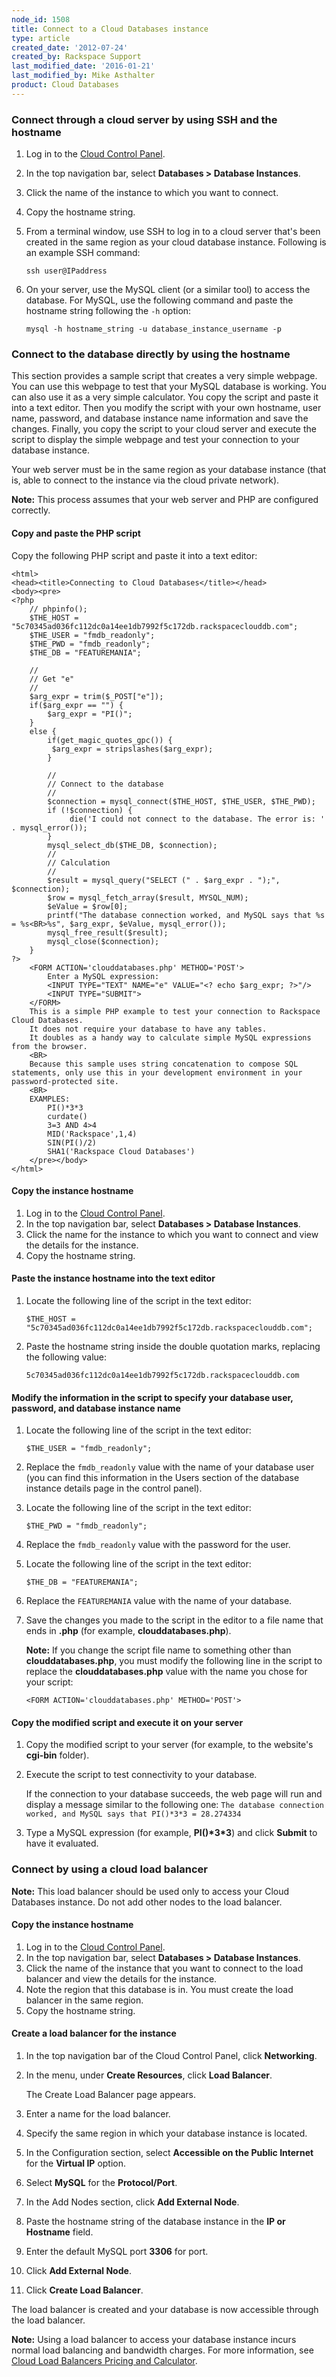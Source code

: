 ```yaml
---
node_id: 1508
title: Connect to a Cloud Databases instance
type: article
created_date: '2012-07-24'
created_by: Rackspace Support
last_modified_date: '2016-01-21'
last_modified_by: Mike Asthalter
product: Cloud Databases
---
```


### Connect through a cloud server by using SSH and the hostname

1.  Log in to the [Cloud Control Panel](http://mycloud.rackspace.com/).
2.  In the top navigation bar, select **Databases &gt; Database
    Instances**.
3.  Click the name of the instance to which you want to connect.
4.  Copy the hostname string.
5.  From a terminal window, use SSH to log in to a cloud server that's
    been created in the same region as your cloud database instance.
    Following is an example SSH command:

        ssh user@IPaddress


6.  On your server, use the MySQL client (or a similar tool) to access
    the database. For MySQL, use the following command and paste the
    hostname string following the `-h` option:

        mysql -h hostname_string -u database_instance_username -p


### Connect to the database directly by using the hostname

This section provides a sample script that creates a very simple
webpage. You can use this webpage to test that your MySQL database is
working. You can also use it as a very simple calculator. You copy the
script and paste it into a text editor. Then you modify the script with
your own hostname, user name, password, and database instance name
information and save the changes. Finally, you copy the script to your
cloud server and execute the script to display the simple webpage and
test your connection to your database instance.

Your web server must be in the same region as your database instance
(that is, able to connect to the instance via the cloud private
network).

**Note:** This process assumes that your web server and PHP are
configured correctly.

#### Copy and paste the PHP script

Copy the following PHP script and paste it into a text editor:

    <html>
    <head><title>Connecting to Cloud Databases</title></head>
    <body><pre>
    <?php
        // phpinfo();
        $THE_HOST = "5c70345ad036fc112dc0a14ee1db7992f5c172db.rackspaceclouddb.com";
        $THE_USER = "fmdb_readonly";
        $THE_PWD = "fmdb_readonly";
        $THE_DB = "FEATUREMANIA";

        //
        // Get "e"
        //
        $arg_expr = trim($_POST["e"]);
        if($arg_expr == "") {
            $arg_expr = "PI()";
        }
        else {
            if(get_magic_quotes_gpc()) {
             $arg_expr = stripslashes($arg_expr);
            }

            //
            // Connect to the database
            //
            $connection = mysql_connect($THE_HOST, $THE_USER, $THE_PWD);
            if (!$connection) {
                 die('I could not connect to the database. The error is: ' . mysql_error());
            }
            mysql_select_db($THE_DB, $connection);
            //
            // Calculation
            //
            $result = mysql_query("SELECT (" . $arg_expr . ");", $connection);
            $row = mysql_fetch_array($result, MYSQL_NUM);
            $eValue = $row[0];
            printf("The database connection worked, and MySQL says that %s = %s<BR>%s", $arg_expr, $eValue, mysql_error());
            mysql_free_result($result);
            mysql_close($connection);
        }
    ?>
        <FORM ACTION='clouddatabases.php' METHOD='POST'>
            Enter a MySQL expression:
            <INPUT TYPE="TEXT" NAME="e" VALUE="<? echo $arg_expr; ?>"/>
            <INPUT TYPE="SUBMIT">
        </FORM>
        This is a simple PHP example to test your connection to Rackspace Cloud Databases.
        It does not require your database to have any tables.
        It doubles as a handy way to calculate simple MySQL expressions from the browser.
        <BR>
        Because this sample uses string concatenation to compose SQL statements, only use this in your development environment in your password-protected site.
        <BR>
        EXAMPLES:
            PI()*3*3
            curdate()
            3=3 AND 4>4
            MID('Rackspace',1,4)
            SIN(PI()/2)
            SHA1('Rackspace Cloud Databases')
        </pre></body>
    </html>

#### Copy the instance hostname

1.  Log in to the [Cloud Control Panel](http://mycloud.rackspace.com/).
2.  In the top navigation bar, select **Databases &gt; Database
    Instances**.
3.  Click the name for the instance to which you want to connect and
    view the details for the instance.
4.  Copy the hostname string.

#### Paste the instance hostname into the text editor

1.  Locate the following line of the script in the text editor:

        $THE_HOST = "5c70345ad036fc112dc0a14ee1db7992f5c172db.rackspaceclouddb.com";

2.  Paste the hostname string inside the double quotation marks,
    replacing the following value:


        5c70345ad036fc112dc0a14ee1db7992f5c172db.rackspaceclouddb.com


#### Modify the information in the script to specify your database user, password, and database instance name

1.  Locate the following line of the script in the text editor:

        $THE_USER = "fmdb_readonly";

2.  Replace the `fmdb_readonly` value with the name of your database
    user (you can find this information in the Users section of the
    database instance details page in the control panel).
3.  Locate the following line of the script in the text editor:

        $THE_PWD = "fmdb_readonly";


4.  Replace the `fmdb_readonly` value with the password for the user.
5.  Locate the following line of the script in the text editor:

        $THE_DB = "FEATUREMANIA";


6.  Replace the `FEATUREMANIA` value with the name of your database.
7.  Save the changes you made to the script in the editor to a file name
    that ends in **.php** (for example, **clouddatabases.php**).

    **Note:** If you change the script file name to something other than
    **clouddatabases.php**, you must modify the following line in the
    script to replace the **clouddatabases.php** value with the name you
    chose for your script:

        <FORM ACTION='clouddatabases.php' METHOD='POST'>


#### Copy the modified script and execute it on your server

1.  Copy the modified script to your server (for example, to the
    website's **cgi-bin** folder).
2.  Execute the script to test connectivity to your database.

    If the connection to your database succeeds, the web page will run
    and display a message similar to the following one:
    `The database connection worked, and MySQL says that PI()*3*3 = 28.274334`

3.  Type a MySQL expression (for example, **PI()\*3\*3**) and click
    **Submit** to have it evaluated.

### Connect by using a cloud load balancer

**Note:** This load balancer should be used only to access your Cloud
Databases instance. Do not add other nodes to the load balancer.

#### Copy the instance hostname

1.  Log in to the [Cloud Control Panel](http://mycloud.rackspace.com/).
2.  In the top navigation bar, select **Databases &gt; Database
    Instances**.
3.  Click the name of the instance that you want to connect to the load
    balancer and view the details for the instance.
4.  Note the region that this database is in. You must create the load
    balancer in the same region.
5.  Copy the hostname string.

#### Create a load balancer for the instance

1.  In the top navigation bar of the Cloud Control Panel, click
    **Networking**.
2.  In the menu, under **Create Resources**, click **Load Balancer**.

    The Create Load Balancer page appears.

3.  Enter a name for the load balancer.
4.  Specify the same region in which your database instance is located.
5.  In the Configuration section, select **Accessible on the Public
    Internet** for the **Virtual IP** option.
6.  Select **MySQL** for the **Protocol/Port**.
7.  In the Add Nodes section, click **Add External Node**.
8.  Paste the hostname string of the database instance in the **IP or
    Hostname** field.
9.  Enter the default MySQL port **3306** for port.
10. Click **Add External Node**.
11. Click **Create Load Balancer**.

The load balancer is created and your database is now accessible through
the load balancer.

**Note:** Using a load balancer to access your database instance incurs
normal load balancing and bandwidth charges. For more information, see
[Cloud Load Balancers Pricing and
Calculator](http://www.rackspace.com/cloud/cloud_hosting_products/loadbalancers/pricing/).

